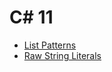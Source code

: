 # C# 11

 - [List Patterns](/csharp/11/ListPatterns)
 - [Raw String Literals](/csharp/11/RawStringLiterals)



